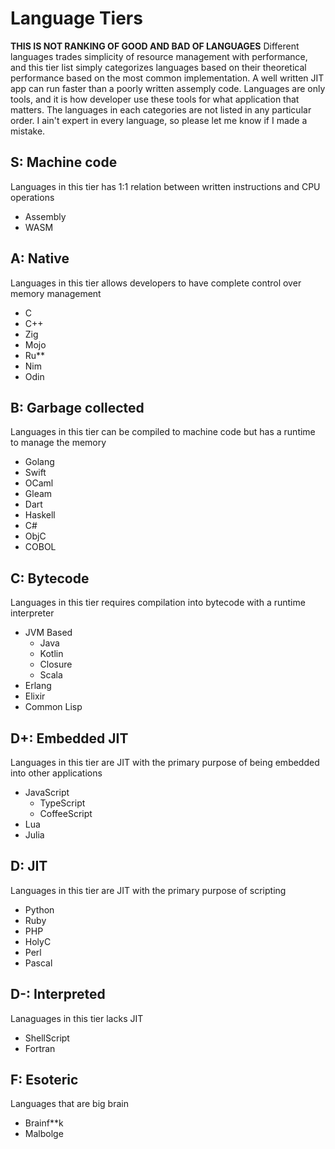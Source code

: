# Language Tiers

**THIS IS NOT RANKING OF GOOD AND BAD OF LANGUAGES**
Different languages trades simplicity of resource management with performance, and this tier list simply categorizes languages based on their theoretical performance based on the most common implementation. A well written JIT app can run faster than a poorly written assemply code. Languages are only tools, and it is how developer use these tools for what application that matters. The languages in each categories are not listed in any particular order. I ain't expert in every language, so please let me know if I made a mistake.

## S: Machine code

Languages in this tier has 1:1 relation between written instructions and CPU operations 

- Assembly
- WASM

## A: Native

Languages in this tier allows developers to have complete control over memory management

- C
- C++
- Zig
- Mojo
- Ru**
- Nim
- Odin

## B: Garbage collected

Languages in this tier can be compiled to machine code but has a runtime to manage the memory

- Golang
- Swift
- OCaml
- Gleam
- Dart
- Haskell
- C#
- ObjC
- COBOL

## C: Bytecode

Languages in this tier requires compilation into bytecode with a runtime interpreter

- JVM Based
  - Java
  - Kotlin
  - Closure
  - Scala
- Erlang
- Elixir
- Common Lisp

## D+: Embedded JIT

Languages in this tier are JIT with the primary purpose of being embedded into other applications

- JavaScript
  - TypeScript
  - CoffeeScript
- Lua
- Julia

## D: JIT

Languages in this tier are JIT with the primary purpose of scripting

- Python
- Ruby
- PHP
- HolyC
- Perl
- Pascal

## D-: Interpreted

Lanaguages in this tier lacks JIT

- ShellScript
- Fortran

## F: Esoteric

Languages that are big brain

- Brainf**k
- Malbolge
